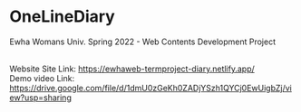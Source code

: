 # OneLineDiary
Ewha Womans Univ. Spring 2022 - Web Contents Development  Project <br><br>

Website Site Link: https://ewhaweb-termproject-diary.netlify.app/ <br>
Demo video Link: https://drive.google.com/file/d/1dmU0zGeKh0ZADjYSzh1QYCj0EwUigbZj/view?usp=sharing
